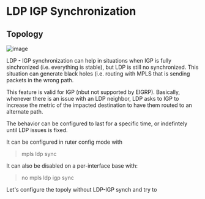 # LDP IGP Synchronization

## Topology

![image](https://user-images.githubusercontent.com/17289045/147364963-22e693ae-5922-422c-966d-78666ca284bb.png)

LDP - IGP synchronization can help in situations when IGP is fully sinchronized (i.e. everything is stable), but LDP is still no synchronized.
This situation can generate black holes (i.e. routing with MPLS that is sending packets in the wrong path.

This feature is valid for IGP (nbut not supported by EIGRP).
Basically, whenever there is an issue with an LDP neighbor, LDP asks to IGP to increase the metric of the impacted destination to have them routed to an alternate path.

The behavior can be configured to last for a specific time, or indefintely until LDP issues is fixed.

It can be configured in ruter config mode with
> mpls ldp sync

It can also be disabled on a per-interface base with:
> no mpls ldp igp sync

Let's configure the topoly without LDP-IGP synch and try to 
